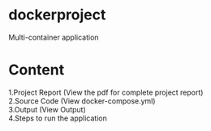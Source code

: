 # dockerproject
Multi-container application

# Content
1.Project Report (View the pdf for complete project report) <br>
2.Source Code (View docker-compose.yml) <br>
3.Output (View Output) <br>
4.Steps to run the application <br>
